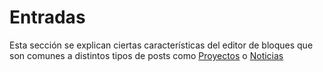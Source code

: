# Entradas

Esta sección se explican ciertas características del editor de bloques que son comunes a distintos tipos de posts como [Proyectos](tipos-de-contenido#proyectos) o [Noticias](tipos-de-contenido.md#noticias)